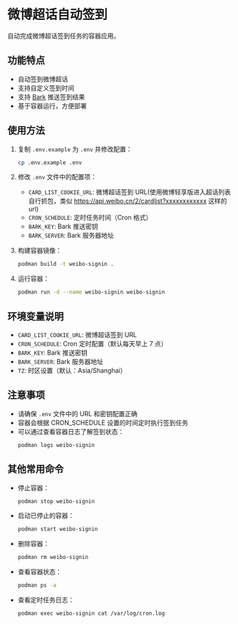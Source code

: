 # 微博超话自动签到

自动完成微博超话签到任务的容器应用。

## 功能特点

- 自动签到微博超话
- 支持自定义签到时间
- 支持 [Bark](https://github.com/Finb/Bark) 推送签到结果
- 基于容器运行，方便部署

## 使用方法

1. 复制 `.env.example` 为 `.env` 并修改配置：
   ```bash
   cp .env.example .env
   ```

2. 修改 `.env` 文件中的配置项：
   - `CARD_LIST_COOKIE_URL`: 微博超话签到 URL(使用微博轻享版进入超话列表自行抓包，类似 https://api.weibo.cn/2/cardlist?xxxxxxxxxxxx 这样的 url)
   - `CRON_SCHEDULE`: 定时任务时间（Cron 格式）
   - `BARK_KEY`: Bark 推送密钥
   - `BARK_SERVER`: Bark 服务器地址

3. 构建容器镜像：
   ```bash
   podman build -t weibo-signin .
   ```

4. 运行容器：
   ```bash
   podman run -d --name weibo-signin weibo-signin
   ```

## 环境变量说明

- `CARD_LIST_COOKIE_URL`: 微博超话签到 URL
- `CRON_SCHEDULE`: Cron 定时配置（默认每天早上 7 点）
- `BARK_KEY`: Bark 推送密钥
- `BARK_SERVER`: Bark 服务器地址
- `TZ`: 时区设置（默认：Asia/Shanghai）

## 注意事项

- 请确保 `.env` 文件中的 URL 和密钥配置正确
- 容器会根据 CRON_SCHEDULE 设置的时间定时执行签到任务
- 可以通过查看容器日志了解签到状态：
  ```bash
  podman logs weibo-signin
  ```

## 其他常用命令

- 停止容器：
  ```bash
  podman stop weibo-signin
  ```

- 启动已停止的容器：
  ```bash
  podman start weibo-signin
  ```

- 删除容器：
  ```bash
  podman rm weibo-signin
  ```

- 查看容器状态：
  ```bash
  podman ps -a
  ``` 

- 查看定时任务日志：
  ```bash
  podman exec weibo-signin cat /var/log/cron.log
  ```